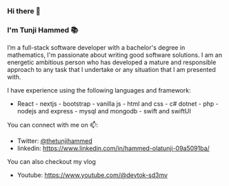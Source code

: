 ### Hi there 👋

### I'm Tunji Hammed 📚
I’m a full-stack software developer with a bachelor's degree in mathematics, I'm passionate about writing good software solutions. I am an energetic ambitious person who has developed a mature and responsible approach to any task that I undertake or any situation that I am presented with.

I have experience using the following languages and framework:
- React - nextjs - bootstrap - vanilla js - html and css - c# dotnet - php - nodejs and express - mysql and mongodb - swift and swiftUI

You can connect with me on 📫:
- Twitter: [@thetunjihammed](https://twitter.com/thetunjihammed)
- linkedin: https://www.linkedin.com/in/hammed-olatunji-09a5091ba/

You can also checkout my vlog
- Youtube: https://www.youtube.com/@devtok-sd3mv

<!--
**tunjiNg01/tunjiNG01** is a ✨ _special_ ✨ repository because its `README.md` (this file) appears on your GitHub profile.

Here are some ideas to get you started:

- 🔭 I’m currently working on ...
- 🌱 I’m currently learning ...
- 👯 I’m looking to collaborate on ...
- 🤔 I’m looking for help with ...
- 💬 Ask me about ...
- 📫 How to reach me: ...
- 😄 Pronouns: ...
- ⚡ Fun fact: ...
-->
